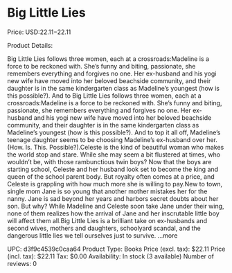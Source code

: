 # Big Little Lies

Price: USD:$22.11-$22.11

Product Details:

Big Little Lies follows three women, each at a crossroads:Madeline is a force to be reckoned with. She’s funny and biting, passionate, she remembers everything and forgives no one. Her ex-husband and his yogi new wife have moved into her beloved beachside community, and their daughter is in the same kindergarten class as Madeline’s youngest (how is this possible?). And to Big Little Lies follows three women, each at a crossroads:Madeline is a force to be reckoned with. She’s funny and biting, passionate, she remembers everything and forgives no one. Her ex-husband and his yogi new wife have moved into her beloved beachside community, and their daughter is in the same kindergarten class as Madeline’s youngest (how is this possible?). And to top it all off, Madeline’s teenage daughter seems to be choosing Madeline’s ex-husband over her. (How. Is. This. Possible?).Celeste is the kind of beautiful woman who makes the world stop and stare. While she may seem a bit flustered at times, who wouldn’t be, with those rambunctious twin boys? Now that the boys are starting school, Celeste and her husband look set to become the king and queen of the school parent body. But royalty often comes at a price, and Celeste is grappling with how much more she is willing to pay.New to town, single mom Jane is so young that another mother mistakes her for the nanny. Jane is sad beyond her years and harbors secret doubts about her son. But why? While Madeline and Celeste soon take Jane under their wing, none of them realizes how the arrival of Jane and her inscrutable little boy will affect them all.Big Little Lies is a brilliant take on ex-husbands and second wives, mothers and daughters, schoolyard scandal, and the dangerous little lies we tell ourselves just to survive. ...more

UPC: d3f9c4539c0caa64
Product Type: Books
Price (excl. tax): $22.11
Price (incl. tax): $22.11
Tax: $0.00
Availability: In stock (3 available)
Number of reviews: 0